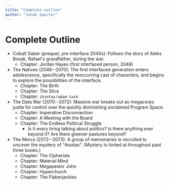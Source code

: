 ```yaml
---
title: "Complete outline"
author: "Jonah Spector"
---
```


# Complete Outline

* Cobalt Saber (prequel, pre-interface 2040s): Follows the story of Aleks
  Bosak, Rafael's grandfather, during the war.
    * Chapter: Jordan Hayes (first interfaced person, 2048)
* The Natives (2048--2070): The first interfaced generation enters
  adolescence, specifically the reoccurring cast of characters, and begins
  to explore the possibilities of the interface.
    * Chapter: The Birth
    * Chapter: The Slice
    * Chapter: `ihsotas/adam-task`
* The Data War (2070--2072): Massive war breaks out as megacorps justle for
  control over the quickly diminishing unclaimed Program Space.
    * Chapter: Imperative Disconnection
    * Chapter: A Meeting with the Board
    * Chapter: The Endless Political Struggle
        * Is it every tiring talking about politics? Is there anything ever
          beyond it? Are there greener pastures beyond?
* The Mercs (2072--2073): A group of mercenaries is recruited to uncover
  the mystery of "ihsotas". (Mystery is hinted at throughout past three
  books.)
    * Chapter: The Cipherists
    * Chapter: Material Mind
    * Chapter: Megapastor John
    * Chapter: Hyperchurch
    * Chapter: The Flaberjackles
